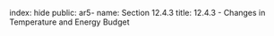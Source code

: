 index: hide
public: ar5-
name: Section 12.4.3
title: 12.4.3 - Changes in Temperature and Energy Budget


